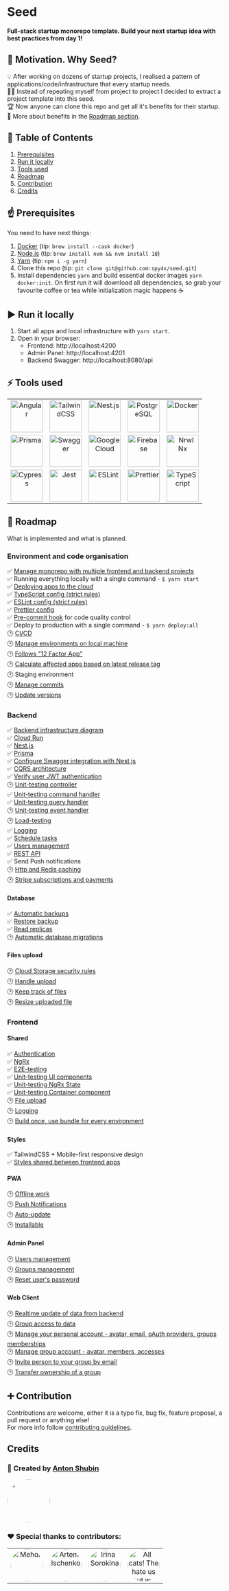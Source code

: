 # Seed
**Full-stack startup monorepo template. Build your next startup idea with best practices from day 1!**

## 🤔 Motivation. Why Seed?
💡 After working on dozens of startup projects, I realised a pattern of applications/code/infrastructure that every startup needs.  
👨‍💻 Instead of repeating myself from project to project I decided to extract a project template into this seed.  
🏆 Now anyone can clone this repo and get all it's benefits for their startup.   
🌟 More about benefits in the [Roadmap section](#roadmap).  

## 📗 Table of Contents
1. [Prerequisites](#prerequisites)  
1. [Run it locally](#run-it-locally)  
1. [Tools used](#tools)  
1. [Roadmap](#roadmap)  
1. [Contribution](#contribution)  
1. [Credits](#credits)  


## <a name="prerequisites"></a> ☝️ Prerequisites
 You need to have next things:
1. [Docker](https://www.docker.com/get-started/) (tip: `brew install --cask docker`)
2. [Node.js](https://github.com/nvm-sh/nvm) (tip: `brew install nvm && nvm install 18`)
3. [Yarn](https://classic.yarnpkg.com/lang/en/) (tip: `npm i -g yarn`)
4. Clone this repo (tip: `git clone git@github.com:spy4x/seed.git`)
5. Install dependencies `yarn` and build essential docker images `yarn docker:init`. On first run it will download all dependencies, so grab your favourite coffee or tea while initialization magic happens ☕


## <a name="run-it-locally"></a> ▶️ Run it locally
1. Start all apps and local infrastructure with `yarn start`. 
2. Open in your browser:
   - Frontend: http://localhost:4200
   - Admin Panel: http://localhost:4201
   - Backend Swagger: http://localhost:8080/api


## <a name="tools"></a> ⚡ Tools used
<table style="text-align: center">
  <tr>
    <td>
      <a href="https://angular.io/" target="_blank"
        ><img
          src="https://angular.io/assets/images/logos/angular/angular.svg"
          width="75"
          alt="Angular"
          valign="middle"
        />
      </a>
    </td>
    <td>
      <a href="https://tailwindcss.com/" target="_blank"
        ><img
          src="https://upload.wikimedia.org/wikipedia/commons/d/d5/Tailwind_CSS_Logo.svg"
          width="75"
          alt="TailwindCSS"
          valign="middle"
      /></a>
    </td>
    <td>
      <a href="https://nestjs.com/" target="_blank"
        ><img src="https://docs.nestjs.com/assets/logo-small.svg" width="75" alt="Nest.js" valign="middle" />
      </a>
    </td>
    <td>
      <a href="https://www.postgresql.org/" target="_blank"
        ><img
          src="https://www.postgresql.org/media/img/about/press/elephant.png"
          width="75"
          alt="PostgreSQL"
          valign="middle"
        />
      </a>
    </td>
    <td>
      <a href="https://www.docker.com/" target="_blank"
        ><img
          src="https://codeopolis.com/wp-content/uploads/2020/04/dockericon-e1587222605149.png"
          width="75"
          alt="Docker"
          valign="middle"
        />
      </a>
    </td>
  </tr>
  <tr>
    <td>
      <a href="https://prisma.io/" target="_blank"
        ><img src="https://www.svgrepo.com/show/327488/prism.svg" width="75" alt="Prisma" valign="middle" />
      </a>
    </td>
    <td>
      <a href="https://swagger.io/" target="_blank"
        ><img
          src="https://camo.githubusercontent.com/96e43701d83561899724a89d71187445b7b8f4fe84518a3ea5bec8f85bd207bf/68747470733a2f2f63646e2e737667706f726e2e636f6d2f6c6f676f732f737761676765722e737667"
          width="75"
          alt="Swagger"
          valign="middle"
      /></a>
    </td>
    <td>
      <a href="https://cloud.google.com/" target="_blank"
        ><img
          src="https://cdn.iconscout.com/icon/free/png-256/google-cloud-2038785-1721675.png"
          width="75"
          alt="Google Cloud"
          valign="middle"
        />
      </a>
    </td>
    <td>
      <a href="https://firebase.google.com/" target="_blank"
        ><img
          src="https://cdn.iconscout.com/icon/free/png-256/firebase-1-282796.png"
          width="75"
          alt="Firebase"
          valign="middle"
        />
      </a>
    </td>
    <td>
      <a href="https://nx.dev" target="_blank"
        ><img
          src="https://images.opencollective.com/nx/0efbe42/logo/256.png"
          width="75"
          alt="Nrwl Nx"
          valign="middle"
        />
      </a>
    </td>
  </tr>
  <tr>
    <td>
      <a href="https://www.cypress.io/" target="_blank"
        ><img
          src="https://iconape.com/wp-content/files/gj/370774/svg/370774.svg"
          width="75"
          alt="Cypress"
          valign="middle"
        />
      </a>
    </td>
    <td>
      <a href="https://jestjs.io/" target="_blank"
        ><img
          src="https://d2eip9sf3oo6c2.cloudfront.net/tags/images/000/000/940/square_256/jestlogo.png"
          width="75"
          alt="Jest"
          valign="middle"
      /></a>
    </td>
    <td>
      <a href="https://eslint.org/" target="_blank"
        ><img
          src="https://d33wubrfki0l68.cloudfront.net/204482ca413433c80cd14fe369e2181dd97a2a40/092e2/assets/img/logo.svg"
          width="75"
          alt="ESLint"
          valign="middle"
        />
      </a>
    </td>
    <td>
      <a href="https://prettier.io/" target="_blank"
        ><img src="https://prettier.io/icon.png" width="75" alt="Prettier" valign="middle" />
      </a>
    </td>
    <td>
      <a href="https://www.typescriptlang.org/" target="_blank"
        ><img
          src="https://d2zv2ciw0ln4h1.cloudfront.net/uploads/Typescript_logo_2020_0b0c45c9b6.svg"
          width="75"
          alt="TypeScript"
          valign="middle"
        />
      </a>
    </td>
  </tr>
</table>


## <a name="roadmap"></a> 🎯 Roadmap
What is implemented and what is planned.

### Environment and code organisation
✅ [Manage monorepo with multiple frontend and backend projects](docs/code-organisation/nx.md)  
✅ Running everything locally with a single command - `$ yarn start`  
✅ [Deploying apps to the cloud](cloud-build/deploy.yaml)  
✅ [TypeScript config (strict rules)](tsconfig.base.json)  
✅ [ESLint config (strict rules)](.eslintrc.json)  
✅ [Prettier config](.prettierrc)  
✅ [Pre-commit hook](package.json) for code quality control  
✅ Deploy to production with a single command - `$ yarn deploy:all`  
🕑 [CI/CD](https://github.com/spy4x/seed/issues/143)  
🕑 [Manage environments on local machine](https://github.com/spy4x/seed/issues/99)  
🕑 [Follows "12 Factor App"](https://github.com/spy4x/seed/issues/156)  
🕑 [Calculate affected apps based on latest release tag](https://github.com/spy4x/seed/issues/153)  
🕑 Staging environment    
🕑 [Manage commits](https://github.com/spy4x/seed/issues/154)  
🕑 [Update versions](https://github.com/spy4x/seed/issues/155) 

### Backend
✅ [Backend infrastructure diagram](docs/backend/infrastructure.md)  
✅ [Cloud Run](apps/back/api)  
✅ [Nest.js](libs/back/api/core/src/lib/app.ts)  
✅ [Prisma](prisma/schema.prisma)  
✅ [Configure Swagger integration with Nest.js](libs/back/api/core/src/lib/app.ts)  
✅ [CQRS architecture](docs/backend/cqrs.md)  
✅ [Verify user JWT authentication](libs/back/api/shared/src/lib/nestjs/middlewares/user-id/user-id.middleware.ts)  
🕑 [Unit-testing controller](https://github.com/spy4x/seed/issues/157)  
✅ [Unit-testing command handler](libs/back/api/users/src/lib/commandHandlers/create/userCreate.commandHandler.spec.ts)  
✅ [Unit-testing query handler](libs/back/api/users/src/lib/queryHandlers/find/usersFind.queryHandler.spec.ts)  
🕑 [Unit-testing event handler](libs/back/api/notifications/src/lib/eventHandlers/notificationCreated.eventHandler.spec.ts)  
🕑 [Load-testing](https://github.com/spy4x/seed/issues/119)  
✅ [Logging](libs/back/api/shared/src/lib/services/log/log.service.ts)  
✅ [Schedule tasks](libs/back/api/shared/src/lib/services/cloudTasks/cloudTasks.service.ts)  
✅ [Users management](libs/back/api/users/src/lib/users.controller.ts)  
✅ [REST API](libs/back/api/users/src/lib/users.controller.ts)  
✅ Send Push notifications  
🕑 [Http and Redis caching](https://github.com/spy4x/seed/issues/151)  
🕑 [Stripe subscriptions and payments](https://github.com/spy4x/seed/issues/158)  

#### Database
✅ [Automatic backups](https://cloud.google.com/sql/docs/postgres/backup-recovery/backups)  
✅ [Restore backup](https://cloud.google.com/sql/docs/postgres/backup-recovery/restoring)  
✅ [Read replicas](https://cloud.google.com/sql/docs/postgres/replication)  
🕑 [Automatic database migrations](https://github.com/spy4x/seed/issues/113)

#### Files upload
🕑 [Cloud Storage security rules](https://github.com/spy4x/seed/issues/58)  
🕑 [Handle upload](https://github.com/spy4x/seed/issues/58)  
🕑 [Keep track of files](https://github.com/spy4x/seed/issues/58)  
🕑 [Resize uploaded file](https://github.com/spy4x/seed/issues/58)  

### Frontend
#### Shared
✅ [Authentication](libs/front/shared/auth)  
✅ [NgRx](libs/front/shared/auth/state)  
✅ [E2E-testing](libs/e2e/shared/auth/src/lib)  
✅ [Unit-testing UI components](libs/front/shared/auth/ui/src/lib)  
✅ [Unit-testing NgRx State](libs/front/shared/auth/state/src/lib/+state)  
✅ [Unit-testing Container component](libs/front/shared/auth/container/src/lib/sign-in)  
🕑 [File upload](https://github.com/spy4x/seed/issues/58)  
🕑 [Logging](https://github.com/spy4x/seed/issues/146)  
🕑 [Build once, use bundle for every environment](https://github.com/spy4x/seed/issues/141)  
#### Styles
✅ TailwindCSS + Mobile-first responsive design  
✅ [Styles shared between frontend apps](libs/front/shared/styles)  
#### PWA
🕑 [Offline work](https://github.com/spy4x/seed/issues/147)  
🕑 [Push Notifications](https://github.com/spy4x/seed/issues/147)  
🕑 [Auto-update](https://github.com/spy4x/seed/issues/147)  
🕑 [Installable](https://github.com/spy4x/seed/issues/147)
#### Admin Panel
🕑 [Users management](https://github.com/spy4x/seed/issues/131)  
🕑 [Groups management](https://github.com/spy4x/seed/issues/159)  
🕑 [Reset user's password](https://github.com/spy4x/seed/issues/134)   
#### Web Client
🕑 [Realtime update of data from backend](https://github.com/spy4x/seed/issues/160)  
🕑 [Group access to data](https://github.com/spy4x/seed/issues/159)  
🕑 [Manage your personal account - avatar, email, oAuth providers, groups memberships](https://github.com/spy4x/seed/issues/104)  
🕑 [Manage group account - avatar, members, accesses](https://github.com/spy4x/seed/issues/159)  
🕑 [Invite person to your group by email](https://github.com/spy4x/seed/issues/159)  
🕑 [Transfer ownership of a group](https://github.com/spy4x/seed/issues/159)


## <a name="contribution"></a> ➕ Contribution
Contributions are welcome, either it is a typo fix, bug fix, feature proposal, a pull request or anything else!  
For more info follow [contributing guidelines](CONTRIBUTING.md).


## <a name="credits"></a> Credits
### 👻 Created by [Anton Shubin](https://github.com/spy4x)
<a href="https://github.com/spy4x">  
  <img src="https://avatars.githubusercontent.com/u/4995814?v=4" width="100" style="border-radius: 50%" />
</a>

### ❤️ Special thanks to contributors:
<table style="text-align: center">
  <tr>
    <td>
      <a href="https://github.com/MehdiDi" target="_blank"
        ><img
          src="https://avatars.githubusercontent.com/u/26252043?v=4"
          width="75"
          alt="Mehdi"
          valign="middle"
          style="border-radius: 50%"
        />
      </a>
    </td>
    <td>
      <a href="https://github.com/urnix" target="_blank"
        ><img
          src="https://avatars.githubusercontent.com/u/7656366?v=4"
          width="75"
          alt="Artem Ischenko"
          valign="middle"
          style="border-radius: 50%"
        />
      </a>
    </td>
    <td>
      <a href="https://github.com/Eirene" target="_blank"
        ><img
          src="https://avatars.githubusercontent.com/u/1826433?v=4"
          width="75"
          alt="Irina Sorokina"
          valign="middle"
          style="border-radius: 50%"
        />
      </a>
    </td>
    <td>
      <a href="https://en.wikipedia.org/wiki/Cat" target="_blank"
        ><img
          src="[https://avatars.githubusercontent.com/u/1826433?v=4](https://upload.wikimedia.org/wikipedia/commons/thumb/5/53/Sheba1.JPG/800px-Sheba1.JPG)"
          width="75"
          alt="All cats! The hate us but we love them :)"
          valign="middle"
          style="border-radius: 50%"
        />
      </a>
    </td>
  </tr>
</table>
